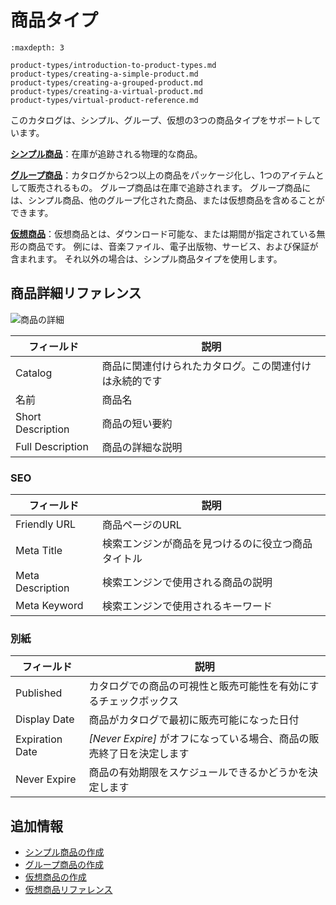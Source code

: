 # 商品タイプ

```{toctree}
:maxdepth: 3

product-types/introduction-to-product-types.md
product-types/creating-a-simple-product.md
product-types/creating-a-grouped-product.md
product-types/creating-a-virtual-product.md
product-types/virtual-product-reference.md
```

このカタログは、シンプル、グループ、仮想の3つの商品タイプをサポートしています。

**[シンプル商品](./product-types/creating-a-simple-product.md)**：在庫が追跡される物理的な商品。

**[グループ商品](./product-types/creating-a-grouped-product.md)**：カタログから2つ以上の商品をパッケージ化し、1つのアイテムとして販売されるもの。 グループ商品は在庫で追跡されます。 グループ商品には、シンプル商品、他のグループ化された商品、または仮想商品を含めることができます。

**[仮想商品](./product-types/creating-a-virtual-product.md)**：仮想商品とは、ダウンロード可能な、または期間が指定されている無形の商品です。 例には、音楽ファイル、電子出版物、サービス、および保証が含まれます。 それ以外の場合は、シンプル商品タイプを使用します。

## 商品詳細リファレンス

![商品の詳細](./introduction-to-product-types/images/01.png)

| フィールド             | 説明                          |
| ----------------- | --------------------------- |
| Catalog           | 商品に関連付けられたカタログ。この関連付けは永続的です |
| 名前                | 商品名                         |
| Short Description | 商品の短い要約                     |
| Full Description  | 商品の詳細な説明                    |

### SEO

| フィールド            | 説明                        |
| ---------------- | ------------------------- |
| Friendly URL     | 商品ページのURL                 |
| Meta Title       | 検索エンジンが商品を見つけるのに役立つ商品タイトル |
| Meta Description | 検索エンジンで使用される商品の説明         |
| Meta Keyword     | 検索エンジンで使用されるキーワード         |

### 別紙

| フィールド           | 説明                                         |
| --------------- | ------------------------------------------ |
| Published       | カタログでの商品の可視性と販売可能性を有効にするチェックボックス           |
| Display Date    | 商品がカタログで最初に販売可能になった日付                      |
| Expiration Date | *[Never Expire]* がオフになっている場合、商品の販売終了日を決定します |
| Never Expire    | 商品の有効期限をスケジュールできるかどうかを決定します                |

## 追加情報

  - [シンプル商品の作成](./product-types/creating-a-simple-product.md)
  - [グループ商品の作成](./product-types/creating-a-grouped-product.md)
  - [仮想商品の作成](./product-types/creating-a-virtual-product.md)
  - [仮想商品リファレンス](./product-types/virtual-product-reference.md)